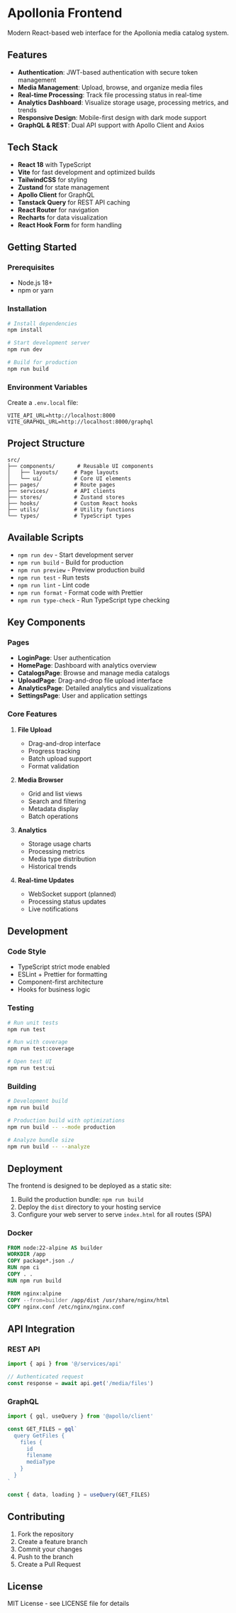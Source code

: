 # Apollonia Frontend

Modern React-based web interface for the Apollonia media catalog system.

## Features

- **Authentication**: JWT-based authentication with secure token management
- **Media Management**: Upload, browse, and organize media files
- **Real-time Processing**: Track file processing status in real-time
- **Analytics Dashboard**: Visualize storage usage, processing metrics, and trends
- **Responsive Design**: Mobile-first design with dark mode support
- **GraphQL & REST**: Dual API support with Apollo Client and Axios

## Tech Stack

- **React 18** with TypeScript
- **Vite** for fast development and optimized builds
- **TailwindCSS** for styling
- **Zustand** for state management
- **Apollo Client** for GraphQL
- **Tanstack Query** for REST API caching
- **React Router** for navigation
- **Recharts** for data visualization
- **React Hook Form** for form handling

## Getting Started

### Prerequisites

- Node.js 18+
- npm or yarn

### Installation

```bash
# Install dependencies
npm install

# Start development server
npm run dev

# Build for production
npm run build
```

### Environment Variables

Create a `.env.local` file:

```env
VITE_API_URL=http://localhost:8000
VITE_GRAPHQL_URL=http://localhost:8000/graphql
```

## Project Structure

```
src/
├── components/       # Reusable UI components
│   ├── layouts/     # Page layouts
│   └── ui/          # Core UI elements
├── pages/           # Route pages
├── services/        # API clients
├── stores/          # Zustand stores
├── hooks/           # Custom React hooks
├── utils/           # Utility functions
└── types/           # TypeScript types
```

## Available Scripts

- `npm run dev` - Start development server
- `npm run build` - Build for production
- `npm run preview` - Preview production build
- `npm run test` - Run tests
- `npm run lint` - Lint code
- `npm run format` - Format code with Prettier
- `npm run type-check` - Run TypeScript type checking

## Key Components

### Pages

- **LoginPage**: User authentication
- **HomePage**: Dashboard with analytics overview
- **CatalogsPage**: Browse and manage media catalogs
- **UploadPage**: Drag-and-drop file upload interface
- **AnalyticsPage**: Detailed analytics and visualizations
- **SettingsPage**: User and application settings

### Core Features

1. **File Upload**

   - Drag-and-drop interface
   - Progress tracking
   - Batch upload support
   - Format validation

1. **Media Browser**

   - Grid and list views
   - Search and filtering
   - Metadata display
   - Batch operations

1. **Analytics**

   - Storage usage charts
   - Processing metrics
   - Media type distribution
   - Historical trends

1. **Real-time Updates**

   - WebSocket support (planned)
   - Processing status updates
   - Live notifications

## Development

### Code Style

- TypeScript strict mode enabled
- ESLint + Prettier for formatting
- Component-first architecture
- Hooks for business logic

### Testing

```bash
# Run unit tests
npm run test

# Run with coverage
npm run test:coverage

# Open test UI
npm run test:ui
```

### Building

```bash
# Development build
npm run build

# Production build with optimizations
npm run build -- --mode production

# Analyze bundle size
npm run build -- --analyze
```

## Deployment

The frontend is designed to be deployed as a static site:

1. Build the production bundle: `npm run build`
1. Deploy the `dist` directory to your hosting service
1. Configure your web server to serve `index.html` for all routes (SPA)

### Docker

```dockerfile
FROM node:22-alpine AS builder
WORKDIR /app
COPY package*.json ./
RUN npm ci
COPY . .
RUN npm run build

FROM nginx:alpine
COPY --from=builder /app/dist /usr/share/nginx/html
COPY nginx.conf /etc/nginx/nginx.conf
```

## API Integration

### REST API

```typescript
import { api } from '@/services/api'

// Authenticated request
const response = await api.get('/media/files')
```

### GraphQL

```typescript
import { gql, useQuery } from '@apollo/client'

const GET_FILES = gql`
  query GetFiles {
    files {
      id
      filename
      mediaType
    }
  }
`

const { data, loading } = useQuery(GET_FILES)
```

## Contributing

1. Fork the repository
1. Create a feature branch
1. Commit your changes
1. Push to the branch
1. Create a Pull Request

## License

MIT License - see LICENSE file for details
